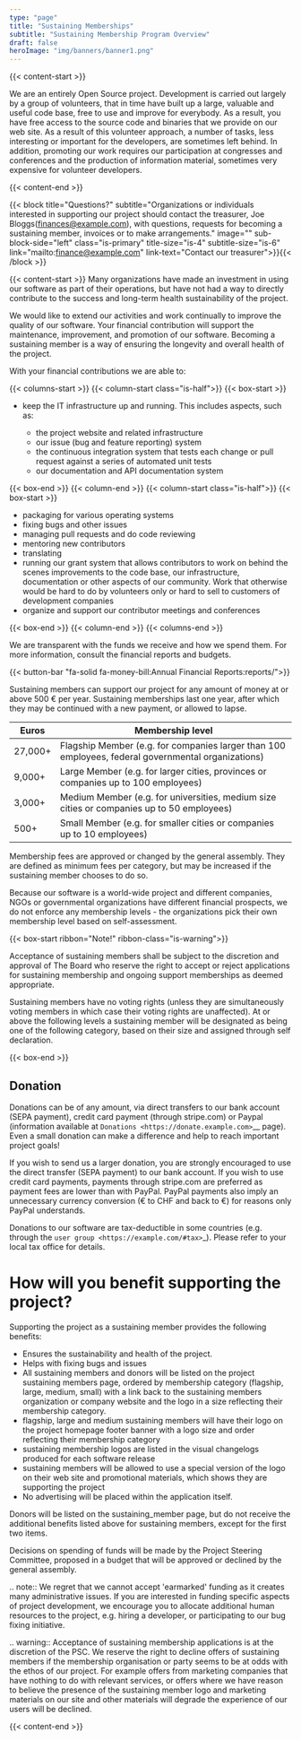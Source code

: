 ```yaml
---
type: "page"
title: "Sustaining Memberships"
subtitle: "Sustaining Membership Program Overview"
draft: false
heroImage: "img/banners/banner1.png"
---
```


{{< content-start >}}

We are an entirely Open Source project. Development is carried out
largely by a group of volunteers, that in time have built up a large, valuable
and useful code base, free to use and improve for everybody. As a result, you
have free access to the source code and binaries that we provide on our web
site. As a result of this volunteer approach, a number of tasks, less
interesting or important for the developers, are sometimes left behind. In
addition, promoting our work requires our participation at congresses and
conferences and the production of information material, sometimes very
expensive for volunteer developers.

{{< content-end >}}

{{< block
    title="Questions?"
    subtitle="Organizations or individuals interested in supporting our project should contact the treasurer, Joe Bloggs(finances@example.com), with questions, requests for becoming a sustaining member, invoices or to make arrangements."
    image=""
    sub-block-side="left"
    class="is-primary"
    title-size="is-4"
    subtitle-size="is-6"
    link="mailto:finance@example.com"
    link-text="Contact our treasurer">}}{{< /block >}}


{{< content-start >}}
Many organizations have made an investment in using our software as part of
their operations, but have not had a way to directly contribute to the success
and long-term health sustainability of the project.

We would like to extend our activities and work continually to improve the quality of our software. Your
financial contribution will support the maintenance, improvement, and promotion
of our software. Becoming a sustaining member is a way of ensuring the longevity and
overall health of the project.

With your financial contributions we are able to:

 
{{< columns-start >}}
{{< column-start class="is-half">}}
{{< box-start >}}

* keep the IT infrastructure up and running. This includes aspects, such as:
  
  * the project website and related infrastructure
  * our issue (bug and feature reporting) system
  * the continuous integration system that tests each change or pull request against
    a series of automated unit tests
  * our documentation and API documentation system

{{< box-end >}}
{{< column-end >}}
{{< column-start class="is-half">}}
{{< box-start >}}
  
* packaging for various operating systems
* fixing bugs and other issues
* managing pull requests and do code reviewing
* mentoring new contributors
* translating 
* running our grant system that allows contributors to work on behind the scenes
  improvements to the code base, our infrastructure, documentation or other aspects
  of our community. Work that otherwise would be hard to do by volunteers only or hard
  to sell to customers of development companies
* organize and support our contributor meetings and conferences

{{< box-end >}}
{{< column-end >}}
{{< columns-end >}}

We are transparent with the funds we receive and how we spend them. For more information,
consult the financial reports and budgets.

{{< button-bar 
    "fa-solid fa-money-bill:Annual Financial Reports:reports/">}}



Sustaining members can support our project for any amount of money at or above 500 € per year.
Sustaining memberships last one year, after which they may be continued with a new
payment, or allowed to lapse. 

Euros  | Membership level
-------|-------------------
27,000+ | Flagship Member (e.g. for companies larger than 100 employees, federal governmental organizations)
9,000+  | Large Member (e.g. for larger cities, provinces or companies up to 100 employees)
3,000+  | Medium Member (e.g. for universities, medium size cities or companies up to 50 employees)
500+    | Small Member (e.g. for smaller cities or companies up to 10 employees)

Membership fees are approved or changed by the general assembly. They are defined as
minimum fees per category, but may be increased if the sustaining member chooses to do so.

Because our software is a world-wide project and different companies, NGOs or governmental
organizations have different financial prospects, we do not enforce any membership
levels - the organizations pick their own membership level based on self-assessment.

{{< box-start  ribbon="Note!" ribbon-class="is-warning">}}

Acceptance of sustaining members shall be subject to the discretion and approval of The Board
who reserve the right to accept or reject applications for sustaining membership and
ongoing support memberships as deemed appropriate.


Sustaining members have no voting rights (unless they
are simultaneously voting members in which case their voting rights are unaffected).
At or above the following levels a sustaining member will be designated as being one
of the following category, based on their size and assigned through self declaration.

{{< box-end >}}


## Donation


Donations can be of any amount, via direct transfers to our bank account (SEPA payment),
credit card payment (through stripe.com) or Paypal
(information available at `Donations <https://donate.example.com>`__ page).
Even a small donation can make a difference and help to reach important project goals!

If you wish to send us a larger donation, you are strongly encouraged to use the
direct transfer (SEPA payment) to our bank account. If you wish to use credit card
payments, payments through stripe.com are preferred as payment fees are lower than
with PayPal. PayPal payments also imply an unnecessary currency conversion (€ to CHF and
back to €) for reasons only PayPal understands.

Donations to our software are tax-deductible in some countries (e.g. through
the `user group <https://example.com/#tax>`_).
Please refer to your local tax office for details.

# How will you benefit supporting the project?


Supporting the project as a sustaining member provides the following benefits:

* Ensures the sustainability and health of the project.
* Helps with fixing bugs and issues
* All sustaining members and donors will be listed on the project sustaining members page,
  ordered by membership category (flagship, large, medium, small) with a 
  link back to the sustaining members organization or company website and the logo
  in a size reflecting their membership category.
* flagship, large and medium sustaining members will have their logo on the project homepage
  footer banner with a logo size and order reflecting their membership category
* sustaining membership logos are listed in the visual changelogs produced for each
  software release
* sustaining members will be allowed to use a special version of the logo on their
  web site and promotional materials, which shows they are supporting the
  project
* No advertising will be placed within the application itself.

Donors will be listed on the sustaining_member page,
but do not receive the additional benefits listed above for sustaining members, except for
the first two items.

Decisions on spending of funds will be made by the Project Steering Committee,
proposed in a budget that will be approved or declined by the general assembly.

.. note:: We regret that we cannot accept 'earmarked' funding as it creates
    many administrative issues. If you are interested in funding specific aspects
    of project development, we encourage you to allocate additional human resources to
    the project, e.g. hiring a developer, or participating to our bug fixing
    initiative.

.. warning:: Acceptance of sustaining membership applications is at the discretion of the
   PSC. We reserve the right to decline offers of sustaining members if the membership
   organisation or party seems to be at odds with the ethos of our project. For
   example offers from marketing companies that have nothing to do with relevant 
   services, or offers where we have reason to believe the presence of
   the sustaining member logo and marketing materials on our site and other materials will
   degrade the experience of our users will be declined.

{{< content-end >}}
